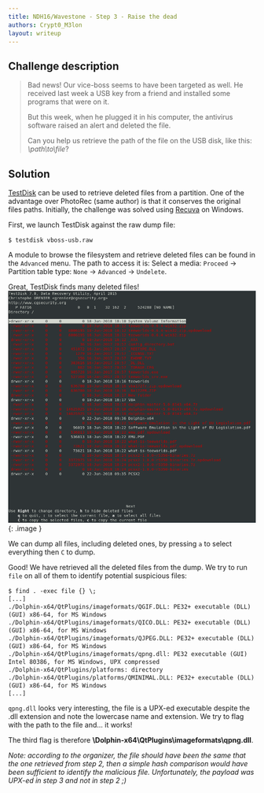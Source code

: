 ```yaml
---
title: NDH16/Wavestone - Step 3 - Raise the dead
authors: Crypt0_M3lon
layout: writeup
---
```


## Challenge description
> Bad news! Our vice-boss seems to have been targeted as well. He received last week a USB key from a friend and installed some programs that were on it.
> 
> But this week, when he plugged it in his computer, the antivirus software raised an alert and deleted the file.
> 
> Can you help us retrieve the path of the file on the USB disk, like this: *\path\to\file*?

## Solution 
[TestDisk](https://www.cgsecurity.org/wiki/TestDisk) can be used to retrieve deleted files from a partition. One of the advantage over PhotoRec (same author) is that it conserves the original files paths. Initially, the challenge was solved using [Recuva](https://www.ccleaner.com/recuva) on Windows.

First, we launch TestDisk against the raw dump file:
```terminal
$ testdisk vboss-usb.raw
```
A module to browse the filesystem and retrieve deleted files can be found in the `Advanced` menu. The path to access it is: Select a media: `Proceed` -> Partition table type: `None` ->  `Advanced` -> `Undelete`.

Great, TestDisk finds many deleted files!
![TestDisk](/assets/ndh18-wavestone-testdisk.png){: .image }

We can dump all files, including deleted ones, by pressing `a` to select everything then `C` to dump.

Good! We have retrieved all the deleted files from the dump. We try to run `file` on all of them to identify potential suspicious files:
```terminal
$ find . -exec file {} \;
[...]
./Dolphin-x64/QtPlugins/imageformats/QGIF.DLL: PE32+ executable (DLL) (GUI) x86-64, for MS Windows
./Dolphin-x64/QtPlugins/imageformats/QICO.DLL: PE32+ executable (DLL) (GUI) x86-64, for MS Windows
./Dolphin-x64/QtPlugins/imageformats/QJPEG.DLL: PE32+ executable (DLL) (GUI) x86-64, for MS Windows
./Dolphin-x64/QtPlugins/imageformats/qpng.dll: PE32 executable (GUI) Intel 80386, for MS Windows, UPX compressed
./Dolphin-x64/QtPlugins/platforms: directory
./Dolphin-x64/QtPlugins/platforms/QMINIMAL.DLL: PE32+ executable (DLL) (GUI) x86-64, for MS Windows
[...]
```
`qpng.dll` looks very interesting, the file is a UPX-ed executable despite the .dll extension and note the lowercase name and extension. We try to flag with the path to the file and... it works!

The third flag is therefore **\Dolphin-x64\QtPlugins\imageformats\qpng.dll**.

*Note: according to the organizer, the file should have been the same that the one retrieved from step 2, then a simple hash comparison would have been sufficient to identify the malicious file. Unfortunately, the payload was UPX-ed in step 3 and not in step 2 ;)*

